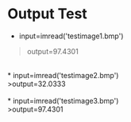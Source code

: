 # Output Test <br>
* input=imread('testimage1.bmp') <br>
>output=97.4301 <br>
<br>
* input=imread('testimage2.bmp')<br>
>output=32.0333 <br>
<br>
* input=imread('testimage3.bmp') <br>
>output=97.4301 <br>
